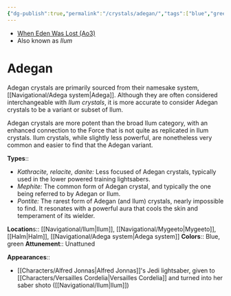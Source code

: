 ```yaml
---
{"dg-publish":true,"permalink":"/crystals/adegan/","tags":["blue","green","unattuned","crystal"]}
---
```


- [When Eden Was Lost (Ao3)](https://archiveofourown.org/works/19334440/chapters/45992584)
- Also known as *Ilum*
# Adegan

Adegan crystals are primarily sourced from their namesake system, [[Navigational/Adega system\|Adega]]. Although they are often considered interchangeable with *Ilum crystals*, it is more accurate to consider Adegan crystals to be a variant or subset of Ilum.

Adegan crystals are more potent than the broad Ilum category, with an enhanced connection to the Force that is not quite as replicated in Ilum crystals. Ilum crystals, while slightly less powerful, are nonetheless very common and easier to find that the Adegan variant. 

**Types**::
- *Kathracite, relacite, danite:* Less focused of Adegan crystals, typically used in the lower powered training lightsabers. 
- *Mephite:* The common form of Adegan crystal, and typically the one being referred to by Adegan or Ilum. 
- *Pontite:* The rarest form of Adegan (and Ilum) crystals, nearly impossible to find. It resonates with a powerful aura that cools the skin and temperament of its wielder. 

**Location**s::  [[Navigational/Ilum\|Ilum]], [[Navigational/Mygeeto\|Mygeeto]], [[Halm\|Halm]], [[Navigational/Adega system\|Adega system]]
**Colors**::  Blue, green
**Attunement**::  Unattuned

**Appearances**::
- [[Characters/Alfred Jonnas\|Alfred Jonnas]]'s Jedi lightsaber, given to [[Characters/Versailles Cordelia\|Versailles Cordelia]] and turned into her saber shoto ([[Navigational/Ilum\|Ilum]])